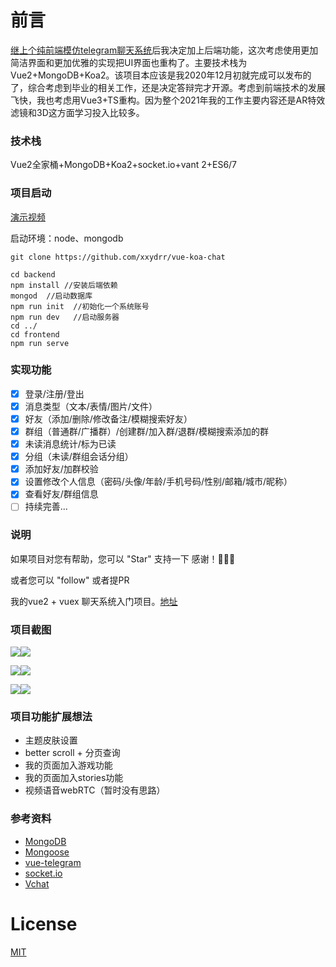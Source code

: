 # 前言

[继上个纯前端模仿telegram聊天系统](https://github.com/xxydrr/vue-telegram)后我决定加上后端功能，这次考虑使用更加简洁界面和更加优雅的实现把UI界面也重构了。主要技术栈为Vue2+MongoDB+Koa2。该项目本应该是我2020年12月初就完成可以发布的了，综合考虑到毕业的相关工作，还是决定答辩完才开源。考虑到前端技术的发展飞快，我也考虑用Vue3+TS重构。因为整个2021年我的工作主要内容还是AR特效滤镜和3D这方面学习投入比较多。

### 技术栈

Vue2全家桶+MongoDB+Koa2+socket.io+vant 2+ES6/7

### 项目启动

[演示视频](https://www.bilibili.com/video/BV1bp4y147S5/)

启动环境：node、mongodb

```
git clone https://github.com/xxydrr/vue-koa-chat 

cd backend
npm install //安装后端依赖
mongod  //启动数据库
npm run init  //初始化一个系统账号
npm run dev   //启动服务器
cd ../
cd frontend   
npm run serve 
```

### 

### 实现功能

- [x] 登录/注册/登出
- [x] 消息类型（文本/表情/图片/文件）
- [x] 好友（添加/删除/修改备注/模糊搜索好友）
- [x] 群组（普通群/广播群）/创建群/加入群/退群/模糊搜索添加的群
- [x] 未读消息统计/标为已读
- [x] 分组（未读/群组会话分组）
- [x] 添加好友/加群校验
- [x] 设置修改个人信息（密码/头像/年龄/手机号码/性别/邮箱/城市/昵称）
- [x] 查看好友/群组信息
- [ ] 持续完善...

### 说明

如果项目对您有帮助，您可以 "Star" 支持一下 感谢！🌹🌹🌹

或者您可以 "follow" 或者提PR

我的vue2 + vuex 聊天系统入门项目。[地址](https://github.com/xxydrr/vue-telegram)

### 项目截图

![](https://cdn.jsdelivr.net/gh/xxydrr/my_pic/img/20210505134601.png)![](https://cdn.jsdelivr.net/gh/xxydrr/my_pic/img/20210505134615.png)



![](https://cdn.jsdelivr.net/gh/xxydrr/my_pic/img/20210505134603.png)![](https://cdn.jsdelivr.net/gh/xxydrr/my_pic/img/20210505134602.png)

![](https://cdn.jsdelivr.net/gh/xxydrr/my_pic/img/20210505134617.png)![](https://cdn.jsdelivr.net/gh/xxydrr/my_pic/img/20210505134604.png)

### 项目功能扩展想法

-  主题皮肤设置
- better scroll + 分页查询
- 我的页面加入游戏功能
- 我的页面加入stories功能
- 视频语音webRTC（暂时没有思路）

### 参考资料

-  [MongoDB](https://docs.mongodb.com/manual/reference/)
- [Mongoose](https://mongoosejs.com/docs/guide.html)
- [vue-telegram](https://github.com/xxydrr/vue-telegram)
- [socket.io](https://www.w3cschool.cn/socket/socket-buvk2eib.html)
- [Vchat](https://github.com/wuyawei/Vchat)

# License

[MIT](https://github.com/xxydrr/vue-koa-vue/blob/main/LICENSE)

